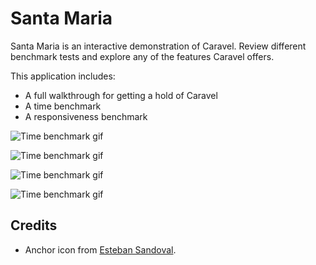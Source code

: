 # Santa Maria

Santa Maria is an interactive demonstration of Caravel. Review different benchmark tests and explore any of the features Caravel offers. 

This application includes:

* A full walkthrough for getting a hold of Caravel
* A time benchmark
* A responsiveness benchmark

![Time benchmark gif](https://raw.githubusercontent.com/coshx/santa-maria/master/screenshots/time-benchmark.gif)

![Time benchmark gif](https://raw.githubusercontent.com/coshx/santa-maria/master/screenshots/1.png)

![Time benchmark gif](https://raw.githubusercontent.com/coshx/santa-maria/master/screenshots/3.png)

![Time benchmark gif](https://raw.githubusercontent.com/coshx/santa-maria/master/screenshots/5.png)

## Credits

* Anchor icon from [Esteban Sandoval](https://thenounproject.com/sanseque).

